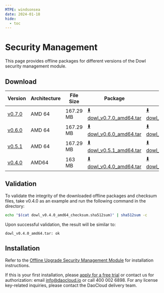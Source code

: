 ```yaml
---
MTPE: windsonsea
date: 2024-01-18
hide:
  - toc
---
```


# Security Management

This page provides offline packages for different versions of the Dowl security management module.

## Download

| Version  | Architecture | File Size | Package     | Checksum File      | Update Date |
|----------|--------------|-----------|-------------|--------------------|-------------|
| [v0.7.0](../../dowl/intro/release-notes.md) | AMD 64 | 167.29 MB | [:arrow_down: dowl_v0.7.0_amd64.tar](https://qiniu-download-public.daocloud.io/DaoCloud_Enterprise/dowl_v0.7.0_amd64.tar) | [:arrow_down: dowl_v0.7.0_amd64_checksum.sha512sum](https://qiniu-download-public.daocloud.io/DaoCloud_Enterprise/dowl_v0.7.0_amd64_checksum.sha512sum) | 2023-11-26 |
| [v0.6.0](../../kpanda/intro/release-notes.md) | AMD 64 | 167.29 MB | [:arrow_down: dowl_v0.6.0_amd64.tar](https://qiniu-download-public.daocloud.io/DaoCloud_Enterprise/dowl_v0.6.0_amd64.tar) | [:arrow_down: dowl_v0.6.0_amd64_checksum.sha512sum](https://qiniu-download-public.daocloud.io/DaoCloud_Enterprise/dowl_v0.6.0_amd64_checksum.sha512sum) | 2023-11-02 |
| [v0.5.1](../../kpanda/intro/release-notes.md) | AMD 64 | 167.29 MB | [:arrow_down: dowl_v0.5.1_amd64.tar](https://qiniu-download-public.daocloud.io/DaoCloud_Enterprise/dowl_v0.5.1_amd64.tar) | [:arrow_down: dowl_v0.5.1_amd64_checksum.sha512sum](https://qiniu-download-public.daocloud.io/DaoCloud_Enterprise/dowl_v0.5.1_amd64_checksum.sha512sum) | 2023-09-12 |
| [v0.4.0](../../kpanda/intro/release-notes.md) | AMD64 | 163 MB | [:arrow_down: dowl_v0.4.0_amd64.tar](https://qiniu-download-public.daocloud.io/DaoCloud_Enterprise/dowl_v0.4.0_amd64.tar) | [:arrow_down: dowl_v0.4.0_amd64_checksum.sha512sum](https://qiniu-download-public.daocloud.io/DaoCloud_Enterprise/dowl_v0.4.0_amd64_checksum.sha512sum) | 2023-8-25 |

## Validation

To validate the integrity of the downloaded offline packages and checksum files,
take v0.4.0 as an example and run the following command in the directory:

```sh
echo "$(cat dowl_v0.4.0_amd64_checksum.sha512sum)" | sha512sum -c
```

Upon successful validation, the result will be similar to:

```none
dowl_v0.4.0_amd64.tar: ok
```

## Installation

Refer to the [Offline Upgrade Security Management Module](../../kpanda/user-guide/security/offline-upgrade-dowl.md) for installation instructions.

If this is your first installation, please [apply for a free trial](../../dce/license0.md) or contact us for authorization: email info@daocloud.io or call 400 002 6898.
For any license key-related inquiries, please contact the DaoCloud delivery team.
